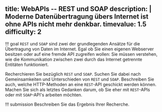 title: WebAPIs -- REST und SOAP
description: |
  Moderne Datenübertragung übers Internet ist ohne APIs nicht mehr denkbar. 
timevalue: 1.5
difficulty: 2
---
!!! goal
    `REST` und `SOAP` sind zwei der grundlegenden Ansätze für die Übertragung von Daten im 
    Internet. 
    Egal ob Sie einen eigenen Webserver besitzen oder auf eine fremde API zugreifen wollen: Sie 
    müssen verstehen, wie die Kommunikation zwischen zwei durch das Internet getrennte Entitäten 
    funktioniert.  

Recherchieren Sie bezüglich `REST` und `SOAP`. 
Suchen Sie dabei nach Gemeinsamkeiten und Unterschieden von `REST` und `SOAP`.
Beschreiben Sie auch, welche HTTP-Methoden an eine `REST`-API geschickt werden können.
Machen Sie sich als letztes Gedanken darum, ob Sie eher mit `REST`-APIs oder mit `SOAP`-API's 
arbeiten möchten.

!!! submission
    Beschreiben Sie das Ergebnis Ihrer Recherche. 

    
